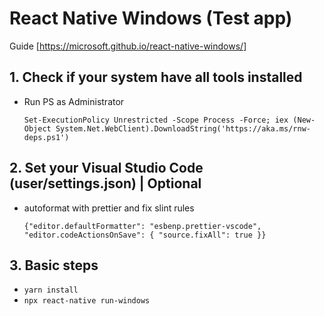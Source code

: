 # React Native Windows (Test app)

Guide [https://microsoft.github.io/react-native-windows/]

## 1. Check if your system have all tools installed

- Run PS as Administrator

  `Set-ExecutionPolicy Unrestricted -Scope Process -Force; iex (New-Object System.Net.WebClient).DownloadString('https://aka.ms/rnw-deps.ps1')`

## 2. Set your Visual Studio Code (user/settings.json) | Optional

- autoformat with prettier and fix slint rules

  `{"editor.defaultFormatter": "esbenp.prettier-vscode", "editor.codeActionsOnSave": { "source.fixAll": true }}`

## 3. Basic steps

- `yarn install`
- `npx react-native run-windows`
